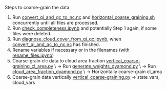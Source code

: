 Steps to coarse-grain the data:
1. Run [convert_qi_and_qc_to_nc.nc](horizontal_coarse-graining/convert_qi_and_qc_to_nc.sh) and [horizontal_coarse_graining.sh](horizontal_coarse-graining/horizontal_coarse_graining.sh) concurrently until all files are processed.
2. Run [check_completeness.ipynb](horizontal_coarse-graining/check_completeness.ipynb) and potentially Step 1 again, if some files were deleted.
3. Run [diagnose_cloud_cover_from_qi_qc.ipynb](horizontal_coarse-graining/diagnose_cloud_cover_from_qi_qc.ipynb), when [convert_qi_and_qc_to_nc.nc](horizontal_coarse-graining/convert_qi_and_qc_to_nc.sh) has finished.
4. Rename variables if necessary or in the filenames (with [rename_files.ipynb](horizontal_coarse-graining/rename_files.ipynb))
5. Coarse-grain clc data to cloud area fraction [vertical_coarse-graining_cl_area.py](../vertical_coarse-graining/vertical_coarse-graining_cl_area.py) \\
-> Run [generate_weights_dyamond.py](../vertical_coarse-graining/generate_weights_dyamond.py) \\
-> Run [cloud_area_fraction_dyamond.py](../vertical_coarse-graining/cloud_area_fraction_dyamond.py) \\
-> Horizontally coarse-grain cl_area
6. Coarse-grain data vertically [vertical_coarse-graining.py](../vertical_coarse-graining/vertical_coarse-graining.py)
-> state_vars, cloud_vars
